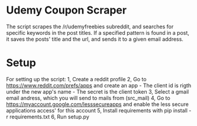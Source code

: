 # Udemy Coupon Scraper

The script scrapes the /r/udemyfreebies subreddit, and searches for specific keywords in the post titles.
If a specified pattern is found in a post, it saves the posts' title and the url, and sends it to a given email address.

# Setup
For setting up the script:
    1, Create a reddit profile
    2, Go to https://www.reddit.com/prefs/apps and create an app
        - The client id is rigth under the new app's name
        - The secret is the client token
    3, Select a gmail email andress, which you will send to mails from (src_mail)
    4, Go to https://myaccount.google.com/lesssecureapps and enable the less secure applications access' for this account
    5, Install requirements with pip install -r requirements.txt
    6, Run setup.py
   
